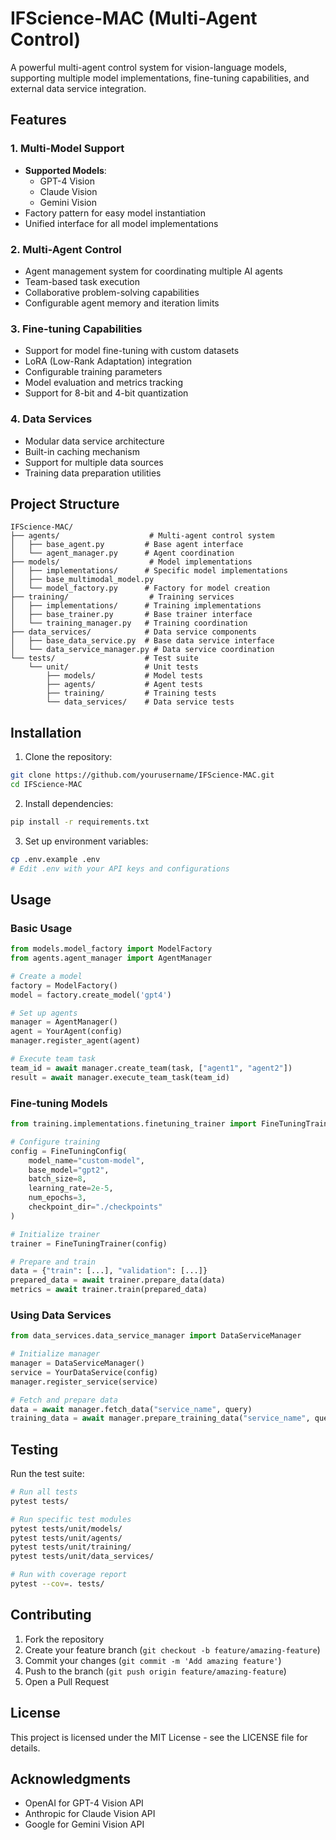 # IFScience-MAC (Multi-Agent Control)

A powerful multi-agent control system for vision-language models, supporting multiple model implementations, fine-tuning capabilities, and external data service integration.

## Features

### 1. Multi-Model Support
- **Supported Models**:
  - GPT-4 Vision
  - Claude Vision
  - Gemini Vision
- Factory pattern for easy model instantiation
- Unified interface for all model implementations

### 2. Multi-Agent Control
- Agent management system for coordinating multiple AI agents
- Team-based task execution
- Collaborative problem-solving capabilities
- Configurable agent memory and iteration limits

### 3. Fine-tuning Capabilities
- Support for model fine-tuning with custom datasets
- LoRA (Low-Rank Adaptation) integration
- Configurable training parameters
- Model evaluation and metrics tracking
- Support for 8-bit and 4-bit quantization

### 4. Data Services
- Modular data service architecture
- Built-in caching mechanism
- Support for multiple data sources
- Training data preparation utilities

## Project Structure
```
IFScience-MAC/
├── agents/                    # Multi-agent control system
│   ├── base_agent.py         # Base agent interface
│   └── agent_manager.py      # Agent coordination
├── models/                    # Model implementations
│   ├── implementations/      # Specific model implementations
│   ├── base_multimodal_model.py
│   └── model_factory.py      # Factory for model creation
├── training/                  # Training services
│   ├── implementations/      # Training implementations
│   ├── base_trainer.py       # Base trainer interface
│   └── training_manager.py   # Training coordination
├── data_services/            # Data service components
│   ├── base_data_service.py  # Base data service interface
│   └── data_service_manager.py # Data service coordination
└── tests/                    # Test suite
    └── unit/                 # Unit tests
        ├── models/           # Model tests
        ├── agents/           # Agent tests
        ├── training/         # Training tests
        └── data_services/    # Data service tests
```

## Installation

1. Clone the repository:
```bash
git clone https://github.com/yourusername/IFScience-MAC.git
cd IFScience-MAC
```

2. Install dependencies:
```bash
pip install -r requirements.txt
```

3. Set up environment variables:
```bash
cp .env.example .env
# Edit .env with your API keys and configurations
```

## Usage

### Basic Usage
```python
from models.model_factory import ModelFactory
from agents.agent_manager import AgentManager

# Create a model
factory = ModelFactory()
model = factory.create_model('gpt4')

# Set up agents
manager = AgentManager()
agent = YourAgent(config)
manager.register_agent(agent)

# Execute team task
team_id = await manager.create_team(task, ["agent1", "agent2"])
result = await manager.execute_team_task(team_id)
```

### Fine-tuning Models
```python
from training.implementations.finetuning_trainer import FineTuningTrainer, FineTuningConfig

# Configure training
config = FineTuningConfig(
    model_name="custom-model",
    base_model="gpt2",
    batch_size=8,
    learning_rate=2e-5,
    num_epochs=3,
    checkpoint_dir="./checkpoints"
)

# Initialize trainer
trainer = FineTuningTrainer(config)

# Prepare and train
data = {"train": [...], "validation": [...]}
prepared_data = await trainer.prepare_data(data)
metrics = await trainer.train(prepared_data)
```

### Using Data Services
```python
from data_services.data_service_manager import DataServiceManager

# Initialize manager
manager = DataServiceManager()
service = YourDataService(config)
manager.register_service(service)

# Fetch and prepare data
data = await manager.fetch_data("service_name", query)
training_data = await manager.prepare_training_data("service_name", query)
```

## Testing

Run the test suite:
```bash
# Run all tests
pytest tests/

# Run specific test modules
pytest tests/unit/models/
pytest tests/unit/agents/
pytest tests/unit/training/
pytest tests/unit/data_services/

# Run with coverage report
pytest --cov=. tests/
```

## Contributing

1. Fork the repository
2. Create your feature branch (`git checkout -b feature/amazing-feature`)
3. Commit your changes (`git commit -m 'Add amazing feature'`)
4. Push to the branch (`git push origin feature/amazing-feature`)
5. Open a Pull Request

## License

This project is licensed under the MIT License - see the LICENSE file for details.

## Acknowledgments

- OpenAI for GPT-4 Vision API
- Anthropic for Claude Vision API
- Google for Gemini Vision API
